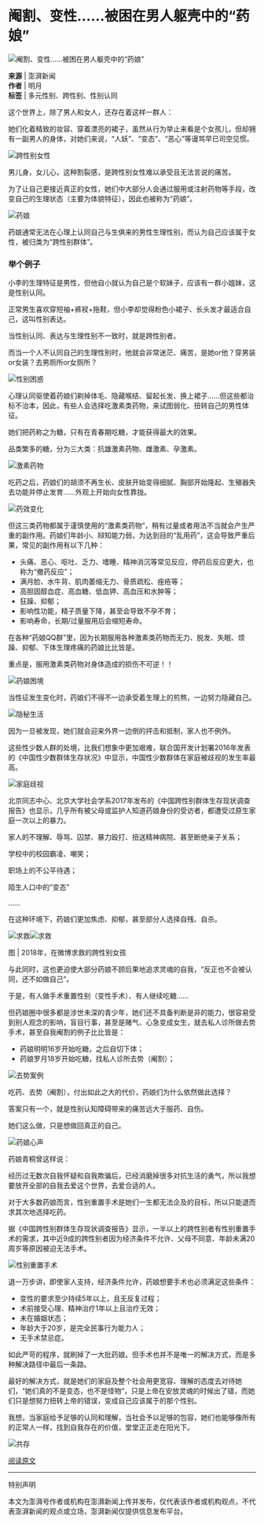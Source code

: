 # 阉割、变性……被困在男人躯壳中的“药娘”

![阉割、变性……被困在男人躯壳中的“药娘”](https://image.thepaper.cn/publish/interaction/image/3/757/136.jpg)

**来源** | 澎湃新闻  
**作者** | 明月  
**标签** | 多元性别、跨性别、性别认同

这个世界上，除了男人和女人，还存在着这样一群人：

她们化着精致的妆容、穿着漂亮的裙子，虽然从行为举止来看是个女孩儿，但却拥有一副男人的身体，对她们来说，“人妖”、“变态”、“恶心”等谩骂早已司空见惯。

![跨性别女性](https://imagepphcloud.thepaper.cn/pph/image/151/870/403.jpg)

男儿身，女儿心，这种割裂感，是跨性别女性难以承受且无法言说的痛苦。

为了让自己更接近真正的女性，她们中大部分人会通过服用或注射药物等手段，改变自己的生理状态（主要为体貌特征），因此也被称为“药娘”。

![药娘](https://imagepphcloud.thepaper.cn/pph/image/151/870/408.jpg)

药娘通常无法在心理上认同自己与生俱来的男性生理性别，而认为自己应该属于女性，被归类为“跨性别群体”。

### 举个例子

小李的生理特征是男性，但他自小就认为自己是个软妹子，应该有一群小姐妹，这是性别认同。

正常男生喜欢穿短袖+裤衩+拖鞋，但小李却觉得粉色小裙子、长头发才最适合自己，这叫性别表达。

当性别认同、表达与生理性别不一致时，就是跨性别者。

而当一个人不认同自己的生理性别时，他就会非常迷茫、痛苦，是她or他？穿男装or女装？去男厕所or女厕所？

![性别困惑](https://imagepphcloud.thepaper.cn/pph/image/151/870/414.gif)

心理认同驱使着药娘们剃掉体毛、隐藏喉结、留起长发、换上裙子……但这些都治标不治本，因此，有些人会选择吃激素类药物，来试图弱化、扭转自己的男性体征。

她们把药称之为糖，只有在青春期吃糖，才能获得最大的效果。

品类繁多的糖，分为三大类：抗雄激素药物、雌激素、孕激素。

![激素药物](https://imagepphcloud.thepaper.cn/pph/image/151/870/424.jpg)

吃药之后，药娘们的胡须不再生长、皮肤开始变得细腻、胸部开始隆起、生殖器失去功能并停止发育……外观上开始向女性靠拢。

![药效变化](https://imagepphcloud.thepaper.cn/pph/image/151/870/427.jpg)

但这三类药物都属于谨慎使用的“激素类药物”，稍有过量或者用法不当就会产生严重的副作用。药娘们年龄小、辩知能力弱，为达到目的“乱用药”，这会导致严重后果，常见的副作用有以下几种：

- 头痛、恶心、呕吐、乏力、嗜睡、精神消沉等常见反应，停药后反应更大，也称为“撤药反应”；
- 满月脸、水牛背、肌肉萎缩无力、骨质疏松、痤疮等；
- 高胆固醇血症、高血糖、低血钾、高血压和水肿等；
- 狂躁、抑郁；
- 影响性功能，精子质量下降，甚至会导致不孕不育；
- 影响寿命，长期/过量服用后会缩短寿命。

在各种“药娘QQ群”里，因为长期服用各种激素类药物而无力、脱发、失眠、烦躁、抑郁、下体生理疼痛的药娘比比皆是。

重点是，服用激素类药物对身体造成的损伤不可逆！！

![药娘困境](https://imagepphcloud.thepaper.cn/pph/image/151/870/430.jpg)

当性征发生变化时，药娘们不得不一边承受着生理上的煎熬，一边努力隐藏自己。

![隐秘生活](https://imagepphcloud.thepaper.cn/pph/image/151/870/434.jpg)

因为一旦被发现，她们就会迎来外界一边倒的抨击和抵制，家人也不例外。

这些性少数人群的处境，比我们想象中更加艰难，联合国开发计划署2016年发表的《中国性少数群体生存状况》中显示，中国性少数群体在家庭被歧视的发生率最高。

![家庭歧视](https://imagepphcloud.thepaper.cn/pph/image/151/870/438.jpg)

北京同志中心、北京大学社会学系2017年发布的《中国跨性别群体生存现状调查报告》也显示，几乎所有被父母或监护人知道药娘身份的受访者，都遭受过原生家庭一次以上的暴力。

家人的不理解、辱骂、囚禁、暴力殴打、扭送精神病院、甚至断绝亲子关系；

学校中的校园霸凌、嘲笑；

职场上的不公平待遇；

陌生人口中的“变态”

……

在这种环境下，药娘们更加焦虑、抑郁，甚至部分人选择自残、自杀。

![求救](https://imagepphcloud.thepaper.cn/pph/image/151/870/451.jpg)![求救](https://imagepphcloud.thepaper.cn/pph/image/151/870/457.jpg)

图 | 2018年，在微博求救的跨性别女孩

与此同时，这也更迫使大部分药娘不顾后果地追求灵魂的自我，“反正也不会被认同，还不如做自己”。

于是，有人做手术重置性别（变性手术）、有人继续吃糖……

但药娘圈中很多都是涉世未深的青少年，她们还不具备判断是非的能力，很容易受到别人观念的影响，盲目行事，甚至是赌气、心急变成女生，就去私人诊所做去势手术，甚至自我阉割的例子比比皆是：

- 药娘明明16岁开始吃糖，之后自切下体；
- 药娘罗月18岁开始吃糖，找私人诊所去势（阉割）；

![去势案例](https://imagepphcloud.thepaper.cn/pph/image/151/870/462.jpg)

吃药、去势（阉割），付出如此之大的代价，药娘们为什么依然做此选择？

答案只有一个，就是性别认知障碍带来的痛苦远大于服药、自伤。

她们这么做，只是想做回真正的自己。

![药娘心声](https://imagepphcloud.thepaper.cn/pph/image/151/870/467.jpg)

药娘青桐曾这样说：

经历过无数次自我怀疑和自我欺骗后，已经消磨掉很多对抗生活的勇气，所以我想要放开全部的自我去爱这个世界，去爱合适的人。

对于大多数药娘而言，性别重置手术是她们一生都无法企及的目标，所以只能退而求其次地选择吃药。

据《中国跨性别群体生存现状调查报告》显示，一半以上的跨性别者有性别重置手术的需求，其中近9成的跨性别者因为经济条件不允许、父母不同意、年龄未满20周岁等原因被迫无法手术。

![性别重置手术](https://imagepphcloud.thepaper.cn/pph/image/151/870/480.jpg)

退一万步讲，即使家人支持，经济条件允许，药娘想要手术也必须满足这些条件：

- 变性的要求至少持续5年以上，且无反复过程；
- 术前接受心理、精神治疗1年以上且治疗无效；
- 未在婚姻状态；
- 年龄大于20岁，是完全民事行为能力人；
- 无手术禁忌症。

如此严苛的程序，就刷掉了一大批药娘。但手术也并不是唯一的解决方式，而是多种解决路径中最后一条路。

最好的解决方式，就是她们的家庭及整个社会用更宽容、理解的态度去对待她们，“她们真的不是变态，也不是怪物”，只是上帝在安放灵魂的时候出了错，而她们只是想努力扭转上帝的错误，变成自己应该属于的那个性别。

我想，当家庭给予足够的认同和理解，当社会予以足够的包容，她们也能够像所有的正常人一样，找到自我存在的价值，堂堂正正走在阳光下。

![共存](https://imagepphcloud.thepaper.cn/pph/image/151/870/485.jpg)

[阅读原文](http://mp.weixin.qq.com/s/voT8wdDrVeQvv6XbNXY4Sw)

---

特别声明

本文为澎湃号作者或机构在澎湃新闻上传并发布，仅代表该作者或机构观点，不代表澎湃新闻的观点或立场，澎湃新闻仅提供信息发布平台。